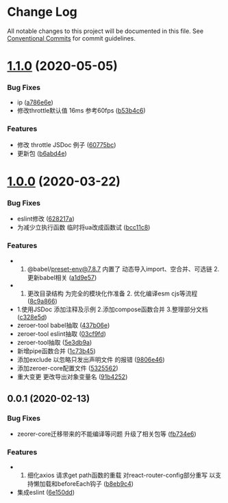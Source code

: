 # Change Log

All notable changes to this project will be documented in this file.
See [Conventional Commits](https://conventionalcommits.org) for commit guidelines.

# [1.1.0](https://github.com/zq0904/zeroer/compare/zeroer-core@1.0.0...zeroer-core@1.1.0) (2020-05-05)


### Bug Fixes

* ip ([a786e6e](https://github.com/zq0904/zeroer/commit/a786e6e176acef38abb9d187d3e33d94ae8dd412))
* 修改throttle默认值 16ms 参考60fps ([b53b4c6](https://github.com/zq0904/zeroer/commit/b53b4c61908f0ac5d4b5f38602bb667460e24903))


### Features

* 修改 throttle JSDoc 例子 ([60775bc](https://github.com/zq0904/zeroer/commit/60775bc819a3547a9b14dc6b28aa2792c3bf5a53))
* 更新包 ([b6abd4e](https://github.com/zq0904/zeroer/commit/b6abd4e004e8e2b1862eb323683e2721b30e437a))





# [1.0.0](https://github.com/zq0904/zeroer/compare/zeroer-core@0.0.1...zeroer-core@1.0.0) (2020-03-22)


### Bug Fixes

* eslint修改 ([628217a](https://github.com/zq0904/zeroer/commit/628217a7003920c57b6e3d0de9b3304deba7e8a6))
* 为减少立执行函数 临时将ua改成函数试 ([bcc11c8](https://github.com/zq0904/zeroer/commit/bcc11c8ed201bbf784279b9bb84d822583817e35))


### Features

* 1. @babel/preset-env@7.8.7 内置了 动态导入import、空合并、可选链 2. 更新babel相关 ([a1d9e57](https://github.com/zq0904/zeroer/commit/a1d9e57fca9f66974f265bf67a43ee8569df1216))
* 1. 更改目录结构 为完全的模块化作准备 2. 优化编译esm cjs等流程 ([8c9a866](https://github.com/zq0904/zeroer/commit/8c9a866eaede5b80d7417a0e38848e85d51acb23))
* 1.使用JSDoc 添加注释及示例 2.添加compose函数合并 3.整理部分文档 ([c328e5d](https://github.com/zq0904/zeroer/commit/c328e5d2e6576a19c95b445487f6c64b1399ba4b))
* zeroer-tool babel抽取 ([437b06e](https://github.com/zq0904/zeroer/commit/437b06e5db8a014da4449ca1b6f091a6a4013d09))
* zeroer-tool eslint抽取 ([03cf9fd](https://github.com/zq0904/zeroer/commit/03cf9fd28588e3ae2650890aaa9219631b25633d))
* zeroer-tool抽取 ([5e3db9a](https://github.com/zq0904/zeroer/commit/5e3db9ab85347ac74189e249569386cbfbd07ee0))
* 新增pipe函数合并 ([1c73b45](https://github.com/zq0904/zeroer/commit/1c73b45c274e089750c5aa4099a9c91d188898dc))
* 添加exclude 以忽略只发出声明文件 的报错 ([9806e46](https://github.com/zq0904/zeroer/commit/9806e4697af21e8ef8a77af2efd5ab3d78db169a))
* 添加zeroer-core配置文件 ([5325562](https://github.com/zq0904/zeroer/commit/5325562018961376fe769487ea1d334ab825e8ef))
* 重大变更 更改导出对象变量名 ([91b4252](https://github.com/zq0904/zeroer/commit/91b42521f8f85481400e10afc6ba4f817182b0cf))





## 0.0.1 (2020-02-13)


### Bug Fixes

* zeorer-core迁移带来的不能编译等问题 升级了相关包等 ([fb734e6](https://github.com/zq0904/zeroer/commit/fb734e6f1c0766a196cdcae51a4743b316bf9771))


### Features

* 1. 细化axios 请求get path函数的重载 对react-router-config部分重写 以支持懒加载和beforeEach钩子 ([b8eb9c4](https://github.com/zq0904/zeroer/commit/b8eb9c4d8a50b13c07812a188e43f83950df677d))
* 集成eslint ([6e150dd](https://github.com/zq0904/zeroer/commit/6e150dd21423a1d21d261be7acab231e581b88c5))
